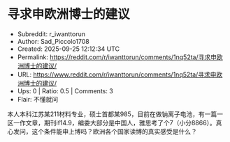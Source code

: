 # 寻求申欧洲博士的建议

- Subreddit: r_iwanttorun
- Author: Sad_Piccolo1708
- Created: 2025-09-25 12:12:34 UTC
- Permalink: https://reddit.com/r/iwanttorun/comments/1nq52ta/寻求申欧洲博士的建议/
- URL: https://www.reddit.com/r/iwanttorun/comments/1nq52ta/寻求申欧洲博士的建议/
- Ups: 0 | Ratio: 0.5 | Comments: 3
- Flair: 不懂就问


本人本科江苏某211材料专业，硕士首都某985，目前在做钠离子电池，有一篇一区一作文章，期刊if14.9，编委大部分是中国人，雅思考了个7（小分8866）。真心发问，这个条件能申上博吗？欧洲各个国家读博的真实感受是什么？

